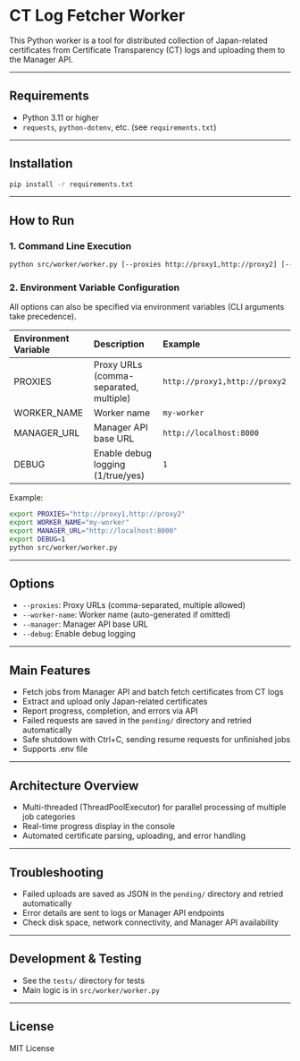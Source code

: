 # CT Log Fetcher Worker

This Python worker is a tool for distributed collection of Japan-related certificates from Certificate Transparency (CT) logs and uploading them to the Manager API.

---

## Requirements

- Python 3.11 or higher
- `requests`, `python-dotenv`, etc. (see `requirements.txt`)

---

## Installation

```bash
pip install -r requirements.txt
```

---

## How to Run

### 1. Command Line Execution

```bash
python src/worker/worker.py [--proxies http://proxy1,http://proxy2] [--worker-name NAME] [--manager http://manager-url] [--debug]
```

### 2. Environment Variable Configuration

All options can also be specified via environment variables (CLI arguments take precedence).

| Environment Variable | Description                              | Example                            |
|:-------------------- |:-----------------------------------------|:-----------------------------------|
| PROXIES              | Proxy URLs (comma-separated, multiple)    | `http://proxy1,http://proxy2`      |
| WORKER_NAME          | Worker name                               | `my-worker`                        |
| MANAGER_URL          | Manager API base URL                      | `http://localhost:8000`            |
| DEBUG                | Enable debug logging (1/true/yes)         | `1`                                |

Example:
```bash
export PROXIES="http://proxy1,http://proxy2"
export WORKER_NAME="my-worker"
export MANAGER_URL="http://localhost:8000"
export DEBUG=1
python src/worker/worker.py
```

---

## Options

- `--proxies`: Proxy URLs (comma-separated, multiple allowed)
- `--worker-name`: Worker name (auto-generated if omitted)
- `--manager`: Manager API base URL
- `--debug`: Enable debug logging

---

## Main Features

- Fetch jobs from Manager API and batch fetch certificates from CT logs
- Extract and upload only Japan-related certificates
- Report progress, completion, and errors via API
- Failed requests are saved in the `pending/` directory and retried automatically
- Safe shutdown with Ctrl+C, sending resume requests for unfinished jobs
- Supports .env file

---

## Architecture Overview

- Multi-threaded (ThreadPoolExecutor) for parallel processing of multiple job categories
- Real-time progress display in the console
- Automated certificate parsing, uploading, and error handling

---

## Troubleshooting

- Failed uploads are saved as JSON in the `pending/` directory and retried automatically
- Error details are sent to logs or Manager API endpoints
- Check disk space, network connectivity, and Manager API availability

---

## Development & Testing

- See the `tests/` directory for tests
- Main logic is in `src/worker/worker.py`

---

## License

MIT License

